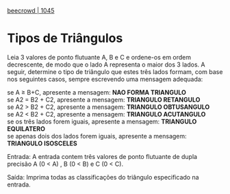 [beecrowd | 1045](https://www.beecrowd.com.br/judge/pt/problems/view/1045)

# Tipos de Triângulos

Leia 3 valores de ponto flutuante A, B e C e ordene-os em ordem decrescente, de modo que o lado A representa o maior dos 3 lados. A seguir, determine o tipo de triângulo que estes três lados formam, com base nos seguintes casos, sempre escrevendo uma mensagem adequada:

se A ≥ B+C, apresente a mensagem: **NAO FORMA TRIANGULO**<br/>
se A2 = B2 + C2, apresente a mensagem: **TRIANGULO RETANGULO**<br/>
se A2 > B2 + C2, apresente a mensagem: **TRIANGULO OBTUSANGULO**<br/> 
se A2 < B2 + C2, apresente a mensagem: **TRIANGULO ACUTANGULO**<br/>
se os três lados forem iguais, apresente a mensagem: **TRIANGULO EQUILATERO**<br/>
se apenas dois dos lados forem iguais, apresente a mensagem: **TRIANGULO ISOSCELES**<br/>

Entrada: A entrada contem três valores de ponto flutuante de dupla precisão A (0 < A) , B (0 < B) e C (0 < C).

Saída: Imprima todas as classificações do triângulo especificado na entrada.